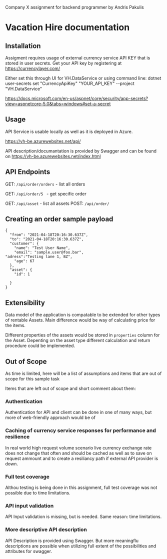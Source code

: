 Company X assignment for backend programmer by Andris Pakulis

# Vacation Hire documentation


 
## Installation

Assigment requires usage of external currency service API KEY that is stored in user secrets. 
Get your API key by registering at https://currencylayer.com/

Either set this through UI for VH.DataService or using command line:
dotnet user-secrets set "CurrencyApiKey" "YOUR_API_KEY" --project "VH.DataService"

https://docs.microsoft.com/en-us/aspnet/core/security/app-secrets?view=aspnetcore-5.0&tabs=windows#set-a-secret

## Usage

API Service is usable locally as well as it is deployed in Azure. 

https://vh-be.azurewebsites.net/api/

API description/documantation is provided by Swagger and can be found on 
https://vh-be.azurewebsites.net/index.html


## API Endpoints

GET: `/api/order/orders` - list all orders

GET: `/api/order/5 ` - get specific order

GET: `/api/asset`  - list all assets
POST: `/api/order/`



## Creating an order sample payload

```
{
  "from": "2021-04-18T20:16:30.637Z",
  "to": "2021-04-18T20:16:30.637Z",
  "customer": {
    "name": "Test User Name",
    "email": "sample.user@foo.bar",
"adress":"Testing lane 1, BZ",
    "age": 67
  },
  "asset": {
    "id": 1

  }
}
```



## Extensibility
Data model of the application is compatable to be extended for other types of rentable Assets. Main difference would be way of calculating price for the items. 

Different properties of the assets would be stored in `properties` column for the Asset. Depenting on the asset type different calculation and return procedure could be implemented. 



## Out of Scope 
As time is limited, here will be a list of assumptions and items that are out of scope for this sample task

Items that are left out of scope and short comment about them:
### Authentication
Authentication for API and client can be done in one of many ways, but more of web-friendly approach would be of 

### Caching of currency service responses for performance and resilience
In real world high request volume scenario live currency exchange rate does not change that often and should be cached as well as to save on request ammount and to create a resiliancy path if external API provider is down.

### Full test coverage

Althou testing is being done in this assignment, full test coverage was not possible due to time limitations.

### API input validation

API Input validation is missing, but is needed. Same reason: time limitations.

### More descriptive API description
API Description is provided using Swagger. But more meaningflu descriptions are possible when utilizing full extent of the possibilities and attributes for swagger.

